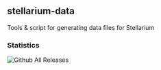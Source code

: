 ## stellarium-data
Tools &amp; script for generating data files for Stellarium

### Statistics
![Github All Releases](https://img.shields.io/github/downloads/Stellarium/stellarium-data/total.svg)
